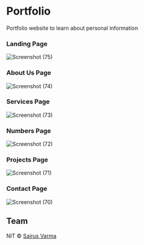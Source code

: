 # Portfolio
Portfolio website to learn about personal information


### Landing Page

![Screenshot (75)](https://github.com/SAIRUSVARMA/Portfolio/assets/32862374/0ff30817-8301-488b-b7cf-704dd9ae4a35)


### About Us Page

![Screenshot (74)](https://github.com/SAIRUSVARMA/Portfolio/assets/32862374/f27a9cc0-73fe-4c26-a53f-4b57c4bdbcfc)


### Services Page

![Screenshot (73)](https://github.com/SAIRUSVARMA/Portfolio/assets/32862374/5a957089-3447-4793-9172-c17194d76ae4)


### Numbers Page

![Screenshot (72)](https://github.com/SAIRUSVARMA/Portfolio/assets/32862374/f951b9d0-0991-462d-93ca-638ea33cce39)


### Projects Page

![Screenshot (71)](https://github.com/SAIRUSVARMA/Portfolio/assets/32862374/5a8980ac-7808-4399-9393-be8a84866303)


### Contact Page

![Screenshot (70)](https://github.com/SAIRUSVARMA/Portfolio/assets/32862374/f0180ae5-63c0-4271-be0f-54163919d1d6)


## Team
NIT © [Sairus Varma ](https://github.com/SAIRUSVARMA)
